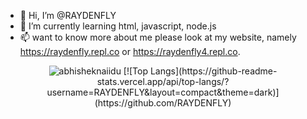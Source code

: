 - 👋 Hi, I’m @RAYDENFLY
- 🌱 I’m currently learning html, javascript, node.js
- 📫 want to know more about me please look at my website, namely https://raydenfly.repl.co or https://raydenfly4.repl.co.
<!---
want to know more about me please look at my website, namely https://raydenfly76.repl.co
<!-- Markdown -->
<p align="center"> <img src="https://github-readme-stats.vercel.app/api?username=RAYDENFLY&show_icons=true&theme=gotham" alt="abhisheknaiidu" />
[![Top Langs](https://github-readme-stats.vercel.app/api/top-langs/?username=RAYDENFLY&layout=compact&theme=dark)](https://github.com/RAYDENFLY)
